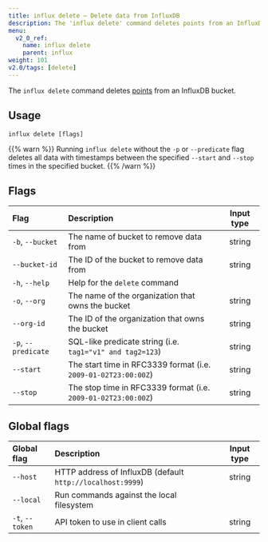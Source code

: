 ```yaml
---
title: influx delete – Delete data from InfluxDB
description: The 'influx delete' command deletes points from an InfluxDB bucket.
menu:
  v2_0_ref:
    name: influx delete
    parent: influx
weight: 101
v2.0/tags: [delete]
---
```


The `influx delete` command deletes [points](/v2.0/reference/glossary/#point)
from an InfluxDB bucket.

## Usage
```
influx delete [flags]
```

{{% warn %}}
Running `influx delete` without the `-p` or `--predicate` flag deletes all data with
timestamps between the specified `--start` and `--stop` times in the specified bucket.
{{% /warn %}}

## Flags
| Flag                | Description                                                    | Input type |
|:----                |:-----------                                                    |:----------:|
| `-b`, `--bucket`    | The name of bucket to remove data from                         | string     |
| `--bucket-id`       | The ID of the bucket to remove data from                       | string     |
| `-h`, `--help`      | Help for the `delete` command                                  |            |
| `-o`, `--org`       | The name of the organization that owns the bucket              | string     |
| `--org-id`          | The ID of the organization that owns the bucket                | string     |
| `-p`, `--predicate` | SQL-like predicate string (i.e. `tag1="v1" and tag2=123`)      | string     |
| `--start`           | The start time in RFC3339 format (i.e. `2009-01-02T23:00:00Z`) | string     |
| `--stop`            | The stop time in RFC3339 format (i.e. `2009-01-02T23:00:00Z`)  | string     |

## Global flags
| Global flag     | Description                                                | Input type |
|:-----------     |:-----------                                                |:----------:|
| `--host`        | HTTP address of InfluxDB (default `http://localhost:9999`) | string     |
| `--local`       | Run commands against the local filesystem                  |            |
| `-t`, `--token` | API token to use in client calls                           | string     |
